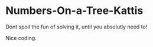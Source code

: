 # Numbers-On-a-Tree-Kattis

Dont spoil the fun of solving it, until you absolutly need to!

Nice coding.
